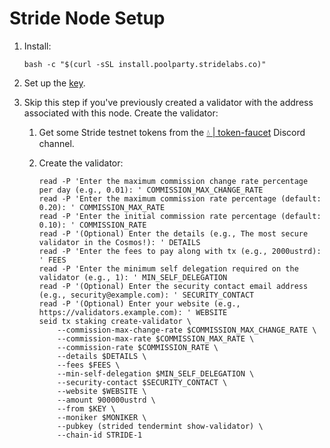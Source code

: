 # Stride Node Setup

1. Install:

    ```shell
    bash -c "$(curl -sSL install.poolparty.stridelabs.co)"
    ```
2. Set up the [key](key.md).
3. Skip this step if you've previously created a validator with the address associated with this node. Create the validator:
    1. Get some Stride testnet tokens from the [💧 | token-faucet](https://discord.com/channels/988945059783278602/992572020535599244) Discord channel.
    2. Create the validator:

        ```shell
        read -P 'Enter the maximum commission change rate percentage per day (e.g., 0.01): ' COMMISSION_MAX_CHANGE_RATE
        read -P 'Enter the maximum commission rate percentage (default: 0.20): ' COMMISSION_MAX_RATE
        read -P 'Enter the initial commission rate percentage (default: 0.10): ' COMMISSION_RATE
        read -P '(Optional) Enter the details (e.g., The most secure validator in the Cosmos!): ' DETAILS
        read -P 'Enter the fees to pay along with tx (e.g., 2000ustrd): ' FEES
        read -P 'Enter the minimum self delegation required on the validator (e.g., 1): ' MIN_SELF_DELEGATION
        read -P '(Optional) Enter the security contact email address (e.g., security@example.com): ' SECURITY_CONTACT
        read -P '(Optional) Enter your website (e.g., https://validators.example.com): ' WEBSITE
        seid tx staking create-validator \
            --commission-max-change-rate $COMMISSION_MAX_CHANGE_RATE \
            --commission-max-rate $COMMISSION_MAX_RATE \
            --commission-rate $COMMISSION_RATE \
            --details $DETAILS \
            --fees $FEES \
            --min-self-delegation $MIN_SELF_DELEGATION \
            --security-contact $SECURITY_CONTACT \
            --website $WEBSITE \
            --amount 900000ustrd \
            --from $KEY \
            --moniker $MONIKER \
            --pubkey (strided tendermint show-validator) \
            --chain-id STRIDE-1
        ```
